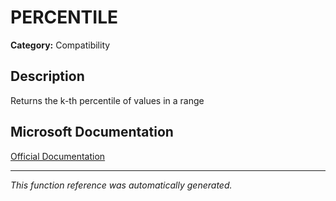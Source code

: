 # PERCENTILE

**Category:** Compatibility

## Description
Returns the k-th percentile of values in a range

## Microsoft Documentation
[Official Documentation](https://support.microsoft.com//en-us/office/percentile-function-91b43a53-543c-4708-93de-d626debdddca)

---
*This function reference was automatically generated.*
